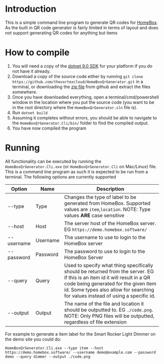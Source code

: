 # Introduction

This is a simple command line program to generate QR codes for [HomeBox](https://github.com/sysadminsmedia/homebox). As the built in QR code generator is fairly limited in terms of layout and does not support generating QR codes for anything but items

# How to compile

1. You will need a copy of the [dotnet 9.0 SDK](https://dotnet.microsoft.com/en-us/download) for your platform if you do not have it already.
2. Download a copy of the source code either by running `git clone https://github.com/thevortexcloud/HomeBoxQrGenerator.git` in a terminal, or downloading the [zip file](https://github.com/thevortexcloud/HomeBoxQrGenerator/archive/refs/heads/master.zip) from github and extract the files somewhere.
3. Once you have downloaded everything, open a terminal/cmd/powershell window in the location where you put the source code (you want to be in the root directory where the `HomeBoxQrGenerator.sln` file is).
4. Run `dotnet build`
5. Assuming it completes without errors, you should be able to navigate to the `HomeBoxQrGenerator.Cli/bin/` folder to find the compiled output.
6. You have now compiled the program

# Running

All functionality can be executed by running the `HomeBoxQrGenerator.Cli.exe` (or `HomeBoxQrGenerator.Cli` on Mac/Linux) file. This is a command line program as such it is expected to be run from a terminal. The following options are currently supported

| Option     | Name     | Description                                                                                                                                                                                                                                            |
|------------|----------|--------------------------------------------------------------------------------------------------------------------------------------------------------------------------------------------------------------------------------------------------------|
| --type     | Type     | Changes the type of label to be generated from HomeBox. Supported values are `item`,`location`. NOTE: Type values **ARE** case sensitive                                                                                                               |
| --host     | Host     | The server host of the HomeBox server. EG `https://demo.homebox.software/`                                                                                                                                                                             |
| --username | Username | The username to use to login to the HomeBox server                                                                                                                                                                                                     |
| --password | Password | The password to use to login to the HomeBox Server                                                                                                                                                                                                     |
| --query    | Query    | Used to specify what thing specifically should be returned from the server. EG if this is an item id it will result in a QR code being generated for the given item id. Some types also allow for searching for values instead of using a specific id. |
| --output   | Output   | The name of the file and location it should be outputted to. EG `./code.png`. NOTE: Only PNG files will be outputted, regardless of file extension                                                                                                     |

For example to generate a item label for the Smart Rocker Light Dimmer on the demo site you could do:

`HomeBoxQrGenerator.Cli.exe --type item --host https://demo.homebox.software/ --username demo@example.com --password demo --query dimmer --output ./code.png`
